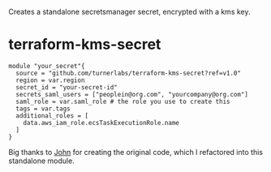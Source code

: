 Creates a standalone secretsmanager secret, encrypted with a kms key.

# terraform-kms-secret

```hcl
module "your_secret"{
  source = "github.com/turnerlabs/terraform-kms-secret?ref=v1.0"
  region = var.region
  secret_id = "your-secret-id"
  secrets_saml_users = ["peoplein@org.com", "yourcompany@org.com"]
  saml_role = var.saml_role # the role you use to create this
  tags = var.tags
  additional_roles = [
    data.aws_iam_role.ecsTaskExecutionRole.name
  ]
}

```

Big thanks to [John](https://github.com/jritsema) for creating the original code, which I refactored into this standalone module.
